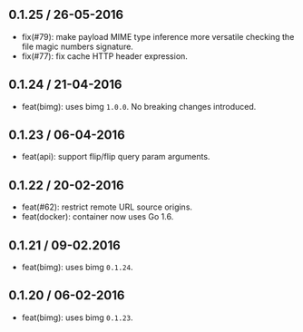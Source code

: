 ## 0.1.25 / 26-05-2016

- fix(#79): make payload MIME type inference more versatile checking the file magic numbers signature.
- fix(#77): fix cache HTTP header expression. 

## 0.1.24 / 21-04-2016

- feat(bimg): uses bimg `1.0.0`. No breaking changes introduced.

## 0.1.23 / 06-04-2016

- feat(api): support flip/flip query param arguments.

## 0.1.22 / 20-02-2016

- feat(#62): restrict remote URL source origins.
- feat(docker): container now uses Go 1.6.

## 0.1.21 / 09-02.2016

- feat(bimg): uses bimg `0.1.24`.

## 0.1.20 / 06-02-2016

- feat(bimg): uses bimg `0.1.23`.

